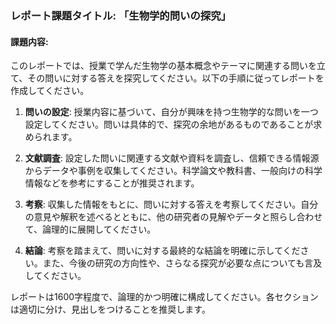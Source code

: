 ### レポート課題タイトル: 「生物学的問いの探究」

#### 課題内容:
このレポートでは、授業で学んだ生物学の基本概念やテーマに関連する問いを立て、その問いに対する答えを探究してください。以下の手順に従ってレポートを作成してください。

1. **問いの設定**: 授業内容に基づいて、自分が興味を持つ生物学的な問いを一つ設定してください。問いは具体的で、探究の余地があるものであることが求められます。

2. **文献調査**: 設定した問いに関連する文献や資料を調査し、信頼できる情報源からデータや事例を収集してください。科学論文や教科書、一般向けの科学情報などを参考にすることが推奨されます。

3. **考察**: 収集した情報をもとに、問いに対する答えを考察してください。自分の意見や解釈を述べるとともに、他の研究者の見解やデータと照らし合わせて、論理的に展開してください。

4. **結論**: 考察を踏まえて、問いに対する最終的な結論を明確に示してください。また、今後の研究の方向性や、さらなる探究が必要な点についても言及してください。

レポートは1600字程度で、論理的かつ明確に構成してください。各セクションは適切に分け、見出しをつけることを推奨します。